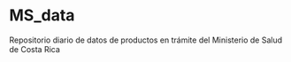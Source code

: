 # MS_data
Repositorio diario de datos de productos en trámite del Ministerio de Salud de Costa Rica
